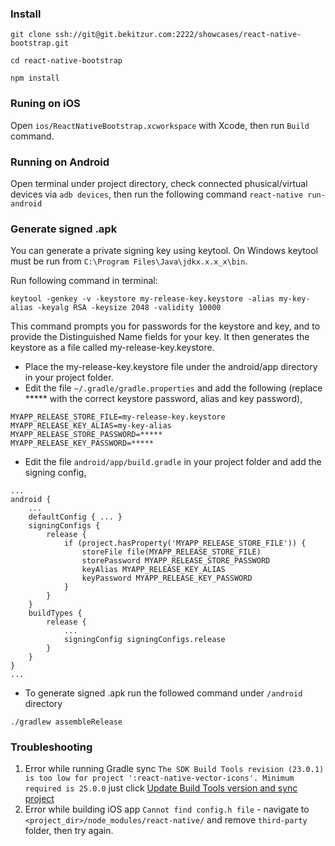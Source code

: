 ### Install

```
git clone ssh://git@git.bekitzur.com:2222/showcases/react-native-bootstrap.git

cd react-native-bootstrap

npm install
```

### Runing on iOS

Open ``ios/ReactNativeBootstrap.xcworkspace`` with Xcode, then run ``Build`` command.

### Running on Android

Open terminal under project directory, check connected phusical/virtual devices via ``adb devices``, then run the following command ``react-native run-android``

### Generate signed .apk

You can generate a private signing key using keytool. On Windows keytool must be run from ``C:\Program Files\Java\jdkx.x.x_x\bin``.

Run following command in terminal:

```
keytool -genkey -v -keystore my-release-key.keystore -alias my-key-alias -keyalg RSA -keysize 2048 -validity 10000
```

This command prompts you for passwords for the keystore and key, and to provide the Distinguished Name fields for your key. It then generates the keystore as a file called my-release-key.keystore.

* Place the my-release-key.keystore file under the android/app directory in your project folder.
* Edit the file ``~/.gradle/gradle.properties`` and add the following (replace ***** with the correct keystore password, alias and key password),

```
MYAPP_RELEASE_STORE_FILE=my-release-key.keystore
MYAPP_RELEASE_KEY_ALIAS=my-key-alias
MYAPP_RELEASE_STORE_PASSWORD=*****
MYAPP_RELEASE_KEY_PASSWORD=*****
```

* Edit the file ``android/app/build.gradle`` in your project folder and add the signing config,

```
...
android {
    ...
    defaultConfig { ... }
    signingConfigs {
        release {
            if (project.hasProperty('MYAPP_RELEASE_STORE_FILE')) {
                storeFile file(MYAPP_RELEASE_STORE_FILE)
                storePassword MYAPP_RELEASE_STORE_PASSWORD
                keyAlias MYAPP_RELEASE_KEY_ALIAS
                keyPassword MYAPP_RELEASE_KEY_PASSWORD
            }
        }
    }
    buildTypes {
        release {
            ...
            signingConfig signingConfigs.release
        }
    }
}
...
```

* To generate signed .apk run the followed command under ``/android`` directory

```
./gradlew assembleRelease
```









### Troubleshooting

1) Error while running Gradle sync ``The SDK Build Tools revision (23.0.1) is too low for project ':react-native-vector-icons'. Minimum required is 25.0.0`` just click <a href="#">Update Build Tools version and sync project</a><br>
2) Error while building iOS app ``Cannot find config.h file`` - navigate to ``<project_dir>/node_modules/react-native/`` and remove ``third-party`` folder, then try again.

